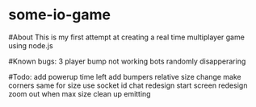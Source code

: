 # some-io-game

#About
This is my first attempt at creating a real time multiplayer game using node.js

#Known bugs:
3 player bump not working
bots randomly disapperaring

#Todo:
add powerup time left
add bumpers 
relative size change
make corners same for size
use socket id
chat redesign
start screen redesign
zoom out when max size
clean up emitting
